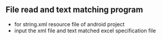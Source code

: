 ## File read and text matching program

- for string.xml resource file of android project
- input the xml file and text matched excel specification file
